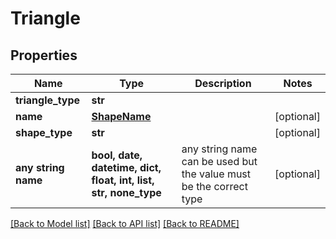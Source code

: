 # Triangle


## Properties
Name | Type | Description | Notes
------------ | ------------- | ------------- | -------------
**triangle_type** | **str** |  | 
**name** | [**ShapeName**](ShapeName.md) |  | [optional] 
**shape_type** | **str** |  | [optional] 
**any string name** | **bool, date, datetime, dict, float, int, list, str, none_type** | any string name can be used but the value must be the correct type | [optional]

[[Back to Model list]](../README.md#documentation-for-models) [[Back to API list]](../README.md#documentation-for-api-endpoints) [[Back to README]](../README.md)


